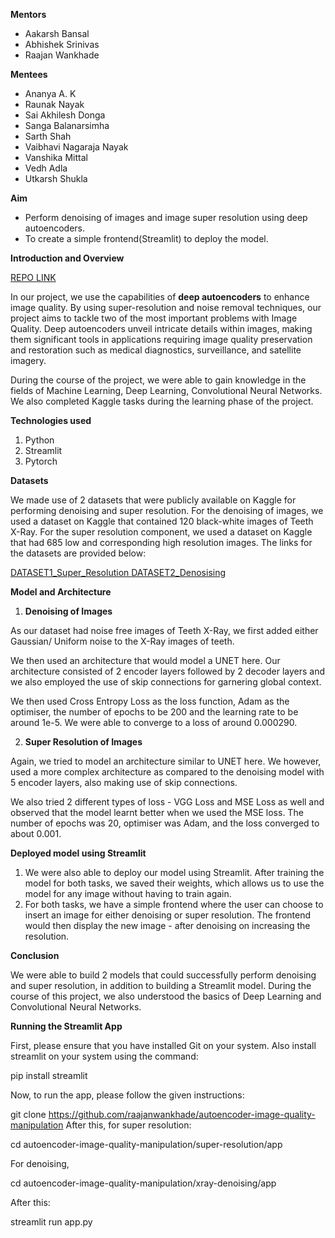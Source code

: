 **Mentors**

- Aakarsh Bansal
- Abhishek Srinivas
- Raajan Wankhade

**Mentees**

- Ananya A. K
- Raunak Nayak
- Sai Akhilesh Donga
- Sanga Balanarsimha
- Sarth Shah
- Vaibhavi Nagaraja Nayak
- Vanshika Mittal
- Vedh Adla
- Utkarsh Shukla

**Aim**

- Perform denoising of images and image super resolution using deep autoencoders.
- To create a simple frontend(Streamlit) to deploy the model.

**Introduction and Overview**

[REPO LINK](https://github.com/raajanwankhade/autoencoder-image-quality-manipulation)

In our project, we use the capabilities of **deep autoencoders** to enhance image quality. By using super-resolution and noise removal techniques, our project aims to tackle two of the most important problems with Image Quality. Deep autoencoders unveil intricate details within images, making them significant tools in applications requiring image quality preservation and restoration such as medical diagnostics, surveillance, and satellite imagery.

During the course of the project, we were able to gain knowledge in the fields of Machine Learning, Deep Learning, Convolutional Neural Networks. We also completed Kaggle tasks during the learning phase of the project.

**Technologies used**

1. Python
1. Streamlit
1. Pytorch

**Datasets**

We made use of 2 datasets that were publicly available on Kaggle for performing denoising and super resolution. For the denoising of images, we used a dataset on Kaggle that contained 120 black-white images of Teeth X-Ray. For the super resolution component, we used a dataset on Kaggle that had 685 low and corresponding high resolution images. The links for the datasets are provided below:

[DATASET1_Super_Resolution ](https://www.kaggle.com/datasets/adityachandrasekhar/image-super-resolution)[DATASET2_Denosising](https://www.kaggle.com/datasets/parthplc/medical-image-dataset)

**Model and Architecture**

1. **Denoising of Images**

As our dataset had noise free images of Teeth X-Ray, we first added either Gaussian/ Uniform noise to the X-Ray images of teeth.

We then used an architecture that would model a UNET here. Our architecture consisted of 2 encoder layers followed by 2 decoder layers and we also employed the use of skip connections for garnering global context.

We then used Cross Entropy Loss as the loss function, Adam as the optimiser, the number of epochs to be 200 and the learning rate to be around 1e-5. We were able to converge to a loss of around 0.000290.

2. **Super Resolution of Images**

Again, we tried to model an architecture similar to UNET here. We however, used a more complex architecture as compared to the denoising model with 5 encoder layers, also making use of skip connections.

We also tried 2 different types of loss - VGG Loss and MSE Loss as well and observed that the model learnt better when we used the MSE loss. The number of epochs was 20, optimiser was Adam, and the loss converged to about 0.001.

**Deployed model using Streamlit**

1. We were also able to deploy our model using Streamlit. After training the model for both tasks, we saved their weights, which allows us to use the model for any image without having to train again.
1. For both tasks, we have a simple frontend where the user can choose to insert an image for either denoising or super resolution. The frontend would then display the new image - after denoising on increasing the resolution.

**Conclusion**

We were able to build 2 models that could successfully perform denoising and super resolution, in addition to building a Streamlit model. During the course of this project, we also understood the basics of Deep Learning and Convolutional Neural Networks.

**Running the Streamlit App**

First, please ensure that you have installed Git on your system. Also install streamlit on your system using the command:

pip install streamlit

Now, to run the app, please follow the given instructions:

git clone https://github.com/raajanwankhade/autoencoder-image-quality-manipulation After this, for super resolution:

cd autoencoder-image-quality-manipulation/super-resolution/app

For denoising,

cd autoencoder-image-quality-manipulation/xray-denoising/app

After this:

streamlit run app.py



